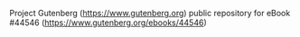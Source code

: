 Project Gutenberg (https://www.gutenberg.org) public repository for eBook #44546 (https://www.gutenberg.org/ebooks/44546)
